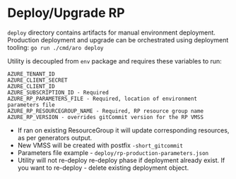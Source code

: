 # Deploy/Upgrade RP

`deploy` directory contains artifacts for manual environment deployment.
Production deployment and upgrade can be orchestrated using deployment tooling:
`go run ./cmd/aro deploy`

Utility is decoupled from `env` package and requires these variables to run:
```
AZURE_TENANT_ID
AZURE_CLIENT_SECRET
AZURE_CLIENT_ID
AZURE_SUBSCRIPTION_ID - Required
AZURE_RP_PARAMETERS_FILE - Required, location of environment parameters file
AZURE_RP_RESOURCEGROUP_NAME - Required, RP resource group name
AZURE_RP_VERSION - overrides gitCommit version for the RP VMSS
```

* If ran on existing ResourceGroup it will update corresponding resources, as per generators output.
* New VMSS will be created with postfix `-short_gitcommit`
* Parameters file example - `deploy/rp-production-parameters.json`
* Utility will not re-deploy re-deploy phase if deployment already exist. If you
want to re-deploy - delete existing deployment object.

